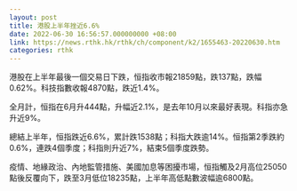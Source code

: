 ```yaml
---
layout: post
title: 港股上半年挫近6.6%
date: 2022-06-30 16:56:57.000000000 +08:00
link: https://news.rthk.hk/rthk/ch/component/k2/1655463-20220630.htm
categories: rthk
---
```


港股在上半年最後一個交易日下跌，恒指收市報21859點，跌137點，跌幅0.62%。科技指數收報4870點，跌近1.4%。

全月計，恒指在6月升444點，升幅近2.1%，是去年10月以來最好表現。科指亦急升近9%。

總結上半年，恒指跌近6.6%，累計跌1538點；科指大跌逾14%。恒指第2季跌約0.6%，連跌4個季度；科指則升近7%，結束5個季度跌勢。

疫情、地緣政治、內地監管措施、美國加息等困擾市場，恒指觸及2月高位25050點後反覆向下，跌至3月低位18235點，上半年高低點數波幅逾6800點。
